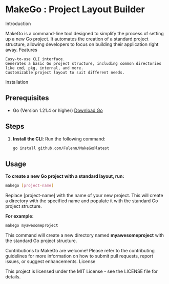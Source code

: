 # MakeGo : Project Layout Builder
Introduction

MakeGo is a command-line tool designed to simplify the process of setting up a new Go project. It automates the creation of a standard project structure, allowing developers to focus on building their application right away.
Features

    Easy-to-use CLI interface.
    Generates a basic Go project structure, including common directories like cmd, pkg, internal, and more.
    Customizable project layout to suit different needs.

Installation
## Prerequisites
- Go (Version 1.21.4 or higher) [Download Go](https://golang.org/dl/)

## Steps
1. **Install the CLI**: Run the following command:
   ```bash
   go install github.com/Fulenn/MakeGo@latest

## Usage

**To create a new Go project with a standard layout, run:**

   ```bash
   makego [project-name]
   ```
Replace [project-name] with the name of your new project. This will create a directory with the specified name and populate it with the standard Go project structure.

**For example:**

   ```bash
   makego myawesomeproject
   ```

This command will create a new directory named **myawesomeproject** with the standard Go project structure.

Contributions to MakeGo are welcome! Please refer to the contributing guidelines for more information on how to submit pull requests, report issues, or suggest enhancements.
License

This project is licensed under the MIT License - see the LICENSE file for details.